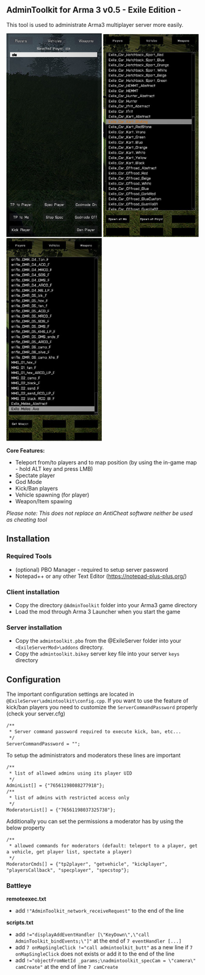 ## AdminToolkit for Arma 3 v0.5 - Exile Edition -

This tool is used to administrate Arma3 multiplayer server more easily.

<img src="images/a3-atk-players.jpg" width="250" title="Manage players">
<img src="images/a3-atk-vehicles.jpg" width="250" title="Spawn vehicles">
<img src="images/a3-atk-weapons.jpg" width="250" title="Get weapons">

**Core Features:**

- Teleport from/to players and to map position (by using the in-game map - hold ALT key and press LMB)
- Spectate player
- God Mode
- Kick/Ban players
- Vehicle spawning (for player)
- Weapon/Item spawing

*Please note: This does not replace an AntiCheat software neither be used as cheating tool*

## Installation
### Required Tools

+ (optional) PBO Manager - required to setup server password
+ Notepad++ or any other Text Editor (https://notepad-plus-plus.org/)

### Client installation

+ Copy the directory `@AdminToolkit` folder into your Arma3 game directory 
+ Load the mod through Arma 3 Launcher when you start the game

### Server installation

+ Copy the `admintoolkit.pbo` from the @ExileServer folder into your `<ExileServerMod>\addons` directory.
+ Copy the `admintoolkit.bikey` server key file into your server `keys` directory

## Configuration

The important configuration settings are located in `@ExileServer\admintoolkit\config.cpp`.
If you want to use the feature of  kick/ban players you need to customize the `ServerCommandPassword` properly (check your server.cfg)

```
/**
 * Server command password required to execute kick, ban, etc...
 */
ServerCommandPassword = "";
```

To setup the administrators and moderators these lines are important

```
/**
 * list of allowed admins using its player UID
 */
AdminList[] = {"76561198088277918"};
/**
 * list of admins with restricted access only
 */
ModeratorList[] = {"76561198037325738"};
```

Additionally you can set the permissions a moderator has by using the below property

```
/**
 * allowed commands for moderators (default: teleport to a player, get a vehicle, get player list, spectate a player)
 */
ModeratorCmds[] = {"tp2player", "getvehicle", "kickplayer", "playersCallback", "specplayer", "specstop"};
```
 
### Battleye

**remoteexec.txt**

+ add `!"AdminToolkit_network_receiveRequest"` to the end of the line

**scripts.txt**

+ add `!="displayAddEventHandler [\"KeyDown\",\"call AdminToolkit_bindEvents;\"]"` at the end of `7 eventHandler [...]`
+ add `7 onMapSingleClick !="call admintoolkit_butt"` as a new line if `7 onMapSingleClick` does not exists or add it to the end of the line
+ add `!="objectFromNetId _params;\nadmintoolkit_specCam = \"camera\" camCreate"` at the end of line `7 camCreate`
